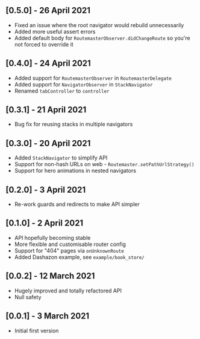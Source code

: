 ## [0.5.0] - 26 April 2021

* Fixed an issue where the root navigator would rebuild unnecessarily
* Added more useful assert errors
* Added default body for `RoutemasterObserver.didChangeRoute` so you're not forced to override it

## [0.4.0] - 24 April 2021

* Added support for `RoutemasterObserver` in `RoutemasterDelegate`
* Added support for `NavigatorObserver` in `StackNavigator`
* Renamed `tabController` to `controller`

## [0.3.1] - 21 April 2021

* Bug fix for reusing stacks in multiple navigators

## [0.3.0] - 20 April 2021

* Added `StackNavigator` to simplify API
* Support for non-hash URLs on web - `Routemaster.setPathUrlStrategy()`
* Support for hero animations in nested navigators

## [0.2.0] - 3 April 2021

* Re-work guards and redirects to make API simpler

## [0.1.0] - 2 April 2021

* API hopefully becoming stable
* More flexible and customisable router config
* Support for "404" pages via `onUnknownRoute`
* Added Dashazon example, see `example/book_store/`

## [0.0.2] - 12 March 2021

* Hugely improved and totally refactored API
* Null safety

## [0.0.1] - 3 March 2021

* Initial first version
